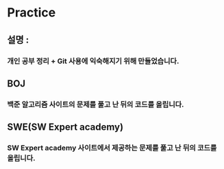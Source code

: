 # Practice
## 설명 :
### 개인 공부 정리 + Git 사용에 익숙해지기 위해 만들었습니다.



## BOJ
### 백준 알고리즘 사이트의 문제를 풀고 난 뒤의 코드를 올립니다.

## SWE(SW Expert academy)
### SW Expert academy 사이트에서 제공하는 문제를 풀고 난 뒤의 코드를 올립니다.
